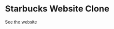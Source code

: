 # Starbucks Website Clone

[See the website](https://starbucks-clone-9fpkz1zrk-aditya-sharmas-projects-bc98fa9e.vercel.app/)